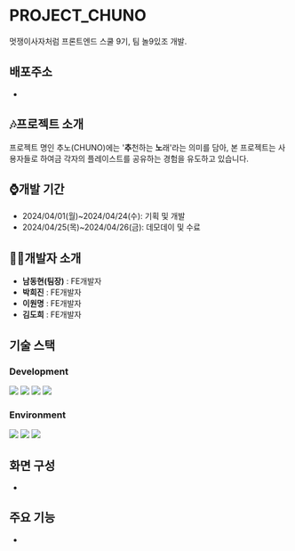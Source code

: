 # PROJECT_CHUNO
멋쟁이사자처럼 프론트엔드 스쿨 9기, 팀 놀9있조 개발.

## 배포주소
-

## 🎶프로젝트 소개
프로젝트 명인 추노(CHUNO)에는 '**추**천하는 **노**래'라는 의미를 담아, 본 프로젝트는 사용자들로 하여금 각자의 플레이스트를 공유하는 경험을 유도하고 있습니다.

## ⌚개발 기간
+ 2024/04/01(월)~2024/04/24(수): 기획 및 개발
+ 2024/04/25(목)~2024/04/26(금): 데모데이 및 수료

## 🧑‍💻개발자 소개
+ **남동현(팀장)** : FE개발자
+ **박희진** : FE개발자
+ **이원명** : FE개발자
+ **김도희** : FE개발자

## 기술 스택
### Development
<div><img src="https://img.shields.io/badge/html5-E34F26?style=for-the-badge&logo=html5&logoColor=white"> 
  <img src="https://img.shields.io/badge/css-1572B6?style=for-the-badge&logo=css3&logoColor=white"> 
  <img src="https://img.shields.io/badge/javascript-F7DF1E?style=for-the-badge&logo=javascript&logoColor=black">
  <img src="https://img.shields.io/badge/react-61DAFB?style=for-the-badge&logo=react&logoColor=black"
</div>

### Environment
<div>
  <img src="https://img.shields.io/badge/visualstudiocode-007ACC?style=for-the-badge&logo=visualstudiocode&logoColor=white">
  <img src="https://img.shields.io/badge/github-181717?style=for-the-badge&logo=github&logoColor=white">
  <img src="https://img.shields.io/badge/git-F05032?style=for-the-badge&logo=git&logoColor=white">
</div>

## 화면 구성
-

## 주요 기능
-


